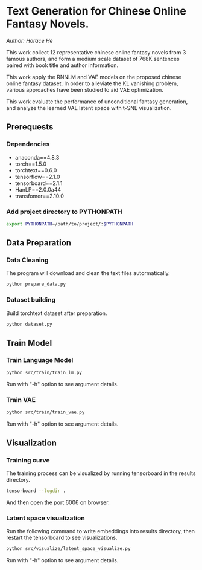 # Text Generation for Chinese Online Fantasy Novels.

*Author: Horace He*

This work collect 12 representative chinese online fantasy novels from 3 famous authors, and form a medium scale dataset of 768K sentences paired with book title and author information.
	
This work apply the RNNLM and VAE models on the proposed chinese online fantasy dataset. In order to alleviate the KL vanishing problem, various approaches have been studied to aid VAE optimization.
	
This work evaluate the performance of unconditional fantasy generation, and analyze the learned VAE latent space with t-SNE visualization.

## Prerequests

### Dependencies

* anaconda==4.8.3
* torch==1.5.0
* torchtext==0.6.0
* tensorflow==2.1.0
* tensorboard==2.1.1
* HanLP==2.0.0a44
* transfomer==2.10.0

### Add project directory to PYTHONPATH

```bash
export PYTHONPATH=/path/to/project/:$PYTHONPATH
```

## Data Preparation

### Data Cleaning

The program will download and clean the text files autormatically.

```bash
python prepare_data.py
```

### Dataset building

Build torchtext dataset after preparation.

```bash
python dataset.py
```

## Train Model


### Train Language Model

```bash
python src/train/train_lm.py
```

Run with "-h" option to see argument details.

### Train VAE

```bash
python src/train/train_vae.py
```

Run with "-h" option to see argument details.

## Visualization

### Training curve

The training process can be visualized by running tensorboard in the results directory.

```bash
tensorboard --logdir .
```

And then open the port 6006 on browser.

### Latent space visualization

Run the following command to write embeddings into results directory, then restart the tensorboard to see visualizations.

```bash
python src/visualize/latent_space_visualize.py
```

Run with "-h" option to see argument details.